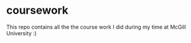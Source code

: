 # coursework
This repo contains all the the course work I did during my time at McGill University :)

